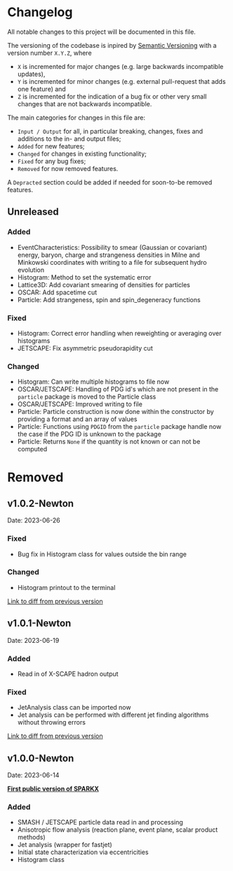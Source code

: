 # Changelog

All notable changes to this project will be documented in this file.

The versioning of the codebase is inpired by [Semantic Versioning](https://semver.org/spec/v2.0.0.html) with a version number `X.Y.Z`, where

* `X` is incremented for major changes (e.g. large backwards incompatible updates),
* `Y` is incremented for minor changes (e.g. external pull-request that adds one feature) and
* `Z` is incremented for the indication of a bug fix or other very small changes that are not backwards incompatible.

The main categories for changes in this file are:

* `Input / Output` for all, in particular breaking, changes, fixes and additions to the in- and output files;
* `Added` for new features;
* `Changed` for changes in existing functionality;
* `Fixed` for any bug fixes;
* `Removed` for now removed features.

A `Depracted` section could be added if needed for soon-to-be removed features.

## Unreleased

### Added

* EventCharacteristics: Possibility to smear (Gaussian or covariant) energy, baryon, charge and strangeness densities in Milne and Minkowski coordinates with writing to a file for subsequent hydro evolution
* Histogram: Method to set the systematic error
* Lattice3D: Add covariant smearing of densities for particles
* OSCAR: Add spacetime cut
* Particle: Add strangeness, spin and spin_degeneracy functions 

### Fixed

* Histogram: Correct error handling when reweighting or averaging over histograms
* JETSCAPE: Fix asymmetric pseudorapidity cut

### Changed

* Histogram: Can write multiple histograms to file now
* OSCAR/JETSCAPE: Handling of PDG id's which are not present in the `particle` package is moved to the Particle class
* OSCAR/JETSCAPE: Improved writing to file
* Particle: Particle construction is now done within the constructor by providing a format and an array of values
* Particle: Functions using `PDGID` from the `particle` package handle now the case if the PDG ID is unknown to the package
* Particle: Returns `None` if the quantity is not known or can not be computed

# Removed


## v1.0.2-Newton
Date: 2023-06-26

### Fixed

* Bug fix in Histogram class for values outside the bin range

### Changed

* Histogram printout to the terminal

[Link to diff from previous version](https://github.com/smash-transport/sparkx/compare/v1.0.1...v1.0.2)

## v1.0.1-Newton
Date: 2023-06-19

### Added

* Read in of X-SCAPE hadron output

### Fixed

* JetAnalysis class can be imported now
* Jet analysis can be performed with different jet finding algorithms without throwing errors

[Link to diff from previous version](https://github.com/smash-transport/sparkx/compare/v1.0.0...v1.0.1)

## v1.0.0-Newton
Date: 2023-06-14

**[First public version of SPARKX](https://github.com/smash-transport/sparkx/releases/tag/v1.0.0)**

### Added

* SMASH / JETSCAPE particle data read in and processing
* Anisotropic flow analysis (reaction plane, event plane, scalar product methods)
* Jet analysis (wrapper for fastjet)
* Initial state characterization via eccentricities
* Histogram class
